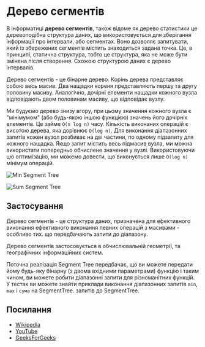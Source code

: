 # Дерево сегментів

В інформатиці **дерево сегментів**, також відоме як дерево статистики
це деревоподібна структура даних, що використовується для зберігання інформації про інтервали,
або сегментах. Воно дозволяє запитувати, який із збережених сегментів містить
знаходиться задана точка. Це, в принципі, статична структура, тобто
це структура, яка не може бути змінена після створення. Схожою
структурою даних є дерево інтервалів.

Дерево сегментів - це бінарне дерево. Корінь дерева представляє собою
весь масив. Два нащадки кореня представляють
першу та другу половину масиву. Аналогічно, дочірні елементи
нащадки кожного вузла відповідають двом половинам
масиву, що відповідає вузлу.

Ми будуємо дерево знизу вгору, при цьому значення кожного вузла
є "мінімумом" (або будь-якою іншою функцією) значень його дочірніх елементів. Це займе `O(n log n)` часу. Кількість
виконаних операцій є висотою дерева, яка
дорівнює `O(log n)`. Для виконання діапазонних запитів кожен вузол розбиває
на дві частини, по одному підзапиту для кожного нащадка.
Якщо запит містить весь підмасив вузла, ми
можна використати попередньо обчислене значення у вузлі. Використовуючи цю
оптимізацію, ми можемо довести, що виконується лише `O(log n)` мінімум
операцій.

![Min Segment Tree](https://www.geeksforgeeks.org/wp-content/uploads/RangeMinimumQuery.png)

![Sum Segment Tree](https://www.geeksforgeeks.org/wp-content/uploads/segment-tree1.png)

## Застосування

Дерево сегментів - це структура даних, призначена для ефективного виконання
ефективного виконання певних операцій з масивами - особливо тих.
що передбачають запити до діапазону.

Дерево сегментів застосовується в обчислювальній геометрії,
та географічних інформаційних систем.

Поточна реалізація Segment Tree передбачає, що ви можете
передати йому будь-яку бінарну (з двома вхідними параметрами) функцію і
таким чином, ви можете робити діапазонні запити для різноманітних функцій.
У тестах ви можете знайти приклади виконання діапазонних запитів `min`, `max` і `сума` на SegmentTree.
запитів до SegmentTree.

## Посилання

- [Wikipedia](https://en.wikipedia.org/wiki/Segment_tree)
- [YouTube](https://www.youtube.com/watch?v=ZBHKZF5w4YU&index=65&list=PLLXdhg_r2hKA7DPDsunoDZ-Z769jWn4R8)
- [GeeksForGeeks](https://www.geeksforgeeks.org/segment-tree-set-1-sum-of-given-range/)
